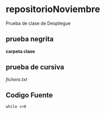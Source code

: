 # repositorioNoviembre
Prueba de clase de Despliegue 

## prueba negrita 
**carpeta clase**
## prueba de cursiva 
*fichero.txt*

## Codigo Fuente
```while c>0```


